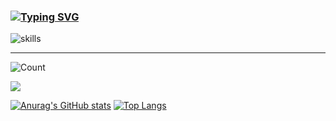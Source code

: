 ### [![Typing SVG](https://readme-typing-svg.herokuapp.com?font=Fira+Code&pause=1000&width=435&lines=Hello+there%2C+I'm+fchuan+👏)](https://git.io/typing-svg)



![skills](https://skillicons.dev/icons?i=go,java,spring,git,linux,md,mysql,redis)



---



![Count](https://api.nn.ci/fchuan-D/count.svg?)



[![](https://raw.githubusercontent.com/fchuan-D/Xhofe/main/out/github-contribution-grid-snake.svg)](https://github.com/fchuan-D)



[![Anurag's GitHub stats](https://github-readme-stats.vercel.app/api?username=fchuan-D&theme=buefy&count_private=true&show_icons=true&include_all_commits=false)](https://github.com/anuraghazra/github-readme-stats)  [![Top Langs](https://github-readme-stats.vercel.app/api/top-langs/?username=fchuan-D&theme=buefy&&layout=compact&hide=html,css)](https://github.com/anuraghazra/github-readme-stats)	
